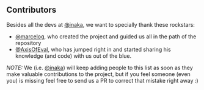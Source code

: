 ## Contributors
Besides all the devs at [@inaka](https://github.com/inaka), we want to specially
thank these rockstars:

* [@marcelog](https://github.com/marcelog), who created the project and guided
  us all in the path of the repository
* [@AxisOfEval](https://github.com/AxisOfEval), who has jumped right in and
  started sharing his knowledge (and code) with us out of the blue.

*NOTE:* We (i.e. [@inaka](https://github.com/inaka)) will keep adding people to
this list as soon as they make valuable contributions to the project, but if you
feel someone (even you) is missing feel free to send us a PR to correct that
mistake right away :)
